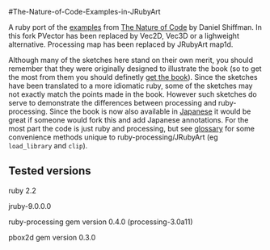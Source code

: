#The-Nature-of-Code-Examples-in-JRubyArt

A ruby port of the [examples][] from [The Nature of Code][] by Daniel Shiffman.
In this fork PVector has been replaced by Vec2D, Vec3D or a lighweight alternative. Processing map has been replaced by JRubyArt map1d.

Although many of the sketches here stand on their own merit, you should remember that they were originally designed to illustrate the book (so to get the most from them you should definetly [get the book][]). Since the sketches have been translated to a more idiomatic ruby, some of the sketches may not exactly match the points made in the book. However such sketches do serve to demonstrate the differences between processing and ruby-processing. Since the book is now also available in [Japanese][] it would be great if someone would fork this and add Japanese annotations. For the most part the code is just ruby and processing, but see [glossary][] for some convenience methods unique to ruby-processing/JRubyArt (eg `load_library` and `clip`).

## Tested versions

ruby 2.2 

jruby-9.0.0.0

ruby-processing gem version 0.4.0 (processing-3.0a11)

pbox2d gem version 0.3.0


[The Nature of Code]:http://natureofcode.com
[get the book]:http://natureofcode.com
[Japanese]:http://www.amazon.co.jp/Nature-Code--Processing%E3%81%A7%E3%81%AF%E3%81%98%E3%82%81%E3%82%8B%E8%87%AA%E7%84%B6%E7%8F%BE%E8%B1%A1%E3%81%AE%E3%82%B7%E3%83%9F%E3%83%A5%E3%83%AC%E3%83%BC%E3%82%B7%E3%83%A7%E3%83%B3--%E3%83%80%E3%83%8B%E3%82%A8%E3%83%AB%E3%83%BB%E3%82%B7%E3%83%95%E3%83%9E%E3%83%B3/dp/4862462456/
[examples]:https://github.com/shiffman/The-Nature-of-Code-Examples

[glossary]:https://github.com/ruby-processing/The-Nature-of-Code-for-JRubyArt/wiki/glossary
